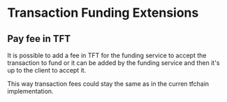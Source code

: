 
# Transaction Funding  Extensions

## Pay fee in TFT

It is possible to add a fee in TFT for the funding service to accept the transaction to fund or it can be added by the funding service and then it's up to the client to accept it.

This way transaction fees could stay the same as in the curren tfchain implementation.
